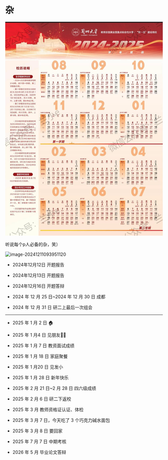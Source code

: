 # 杂

![image-20250307184314954](images/image-20250307184314954.png)

听说每个p人必备的杂，笑）

![image-20241211093951120](images/image-20241211093951120.png)

- 2024年12月12日 开题报告

- 2024年12月13日 开题报告

- 2024年12月16日 开题答辩

- 2024 年 12 月 25 日~2024 年 12 月 30 日 成都
- 2024 年 12 月 31 日 研二上最后一次组会


---

- 2025 年 1 月 2 日  🏠
- 2025 年 1 月4 日 见朋友👬🏻
- 2025 年 1 月 7 日 教资面试成绩
- 2025 年 1 月 18 日 家庭聚餐
- 2025 年 1 月20 日 见发小
- 2025 年 1 月 28 日 新年快乐

- 2025 年 2 月 21 日~2 月 28 日 四六级成绩
- 2025 年 2 月 6 日 研二下返校
- 2025 年 3 月 教师资格证认证、体检

- 2025 年 3 月 7 日，今天吃了 3 个巧克力碱水面包

- 2025 年 3 月 8 日 要回家

- 2025 年 7 月 7 日 中期考核

- 2026 年 5 月 毕业论文答辩

